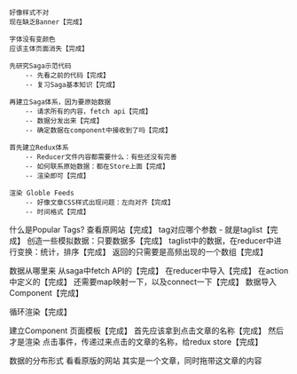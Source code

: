 <!-- 主导航 -->
    好像样式不对
    现在缺乏Banner【完成】

<!-- 路径 -->
    字体没有变颜色
    应该主体页面消失【完成】

<!-- 显示全局 Feeds -->
    先研究Saga示范代码
        -- 先看之前的代码【完成】
        -- 复习Saga基本知识【完成】
    
    再建立Saga体系，因为要原始数据
        -- 请求所有的内容，fetch api【完成】
        -- 数据分发出来【完成】
        -- 确定数据在component中接收到了吗【完成】

    首先建立Redux体系
        -- Reducer文件内容都需要什么：有些还没有完善
        -- 如何联系原始数据：都在Store上面【完成】
        -- 渲染即可【完成】

    渲染 Globle Feeds
        -- 好像文章CSS样式出现问题：左向对齐【完成】
        -- 时间格式【完成】 

<!----------------- Popular Tags ----------------->
什么是Popular Tags?
    查看原网站【完成】
    tag对应哪个参数 - 就是taglist【完成】
    创造一些模拟数据：只要数据多【完成】
    taglist中的数据，在reducer中进行变换：统计，排序【完成】
    返回的只需要是高频出现的一个数组【完成】
    
    
数据从哪里来
    从saga中fetch API的【完成】
    在reducer中导入【完成】
    在action中定义的【完成】
    还需要map映射一下，以及connect一下【完成】
数据导入Component【完成】

循环渲染【完成】

<!----------------- Detail of Feed ----------------->
建立Component
    页面模板【完成】
    首先应该拿到点击文章的名称【完成】
    然后才是渲染
    点击事件，传递过来点击的文章的名称，给redux store【完成】

数据的分布形式
    看看原版的网站
    其实是一个文章，同时拖带这文章的内容